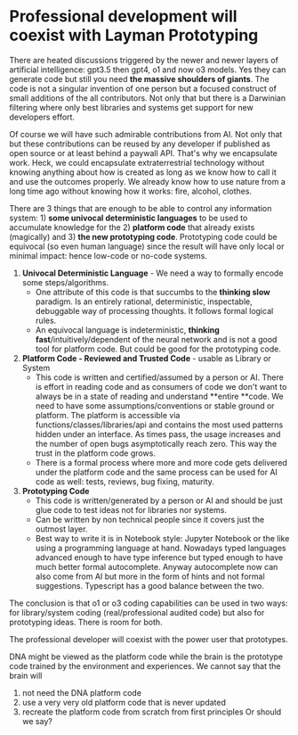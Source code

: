 # Professional development will coexist with Layman Prototyping

There are heated discussions triggered by the newer and newer layers of artificial intelligence: gpt3.5 then gpt4, o1 and now o3 models. Yes they can generate code but still you need **the massive shoulders of giants**.
The code is not a singular invention of one person but a focused construct of small additions of the all contributors. Not only that but there is a Darwinian filtering where only best libraries and systems get support for new developers effort.

Of course we will have such admirable contributions from AI.
Not only that but these contributions can be reused by any developer if published as open source or at least behind a paywall API. That's why we encapsulate work. Heck, we could encapsulate extraterrestrial technology without knowing anything about how is created as long as we know how to call it and use the outcomes properly. We already know how to use nature from a long time ago without knowing how it works: fire, alcohol, clothes.

There are 3 things that are enough to be able to control any information system: 1) **some univocal deterministic languages** to be used to accumulate knowledge for the 2) **platform code** that already exists (magically) and 3) **the new prototyping code**. Prototyping code could be equivocal (so even human language) since the result will have only local or minimal impact: hence low-code or no-code systems.

1) **Univocal Deterministic Language** - We need a way to formally encode some steps/algorithms.
   - One attribute of this code is that succumbs to the **thinking slow** paradigm. Is an entirely rational, deterministic, inspectable, debuggable way of processing thoughts. It follows formal logical rules.
   - An equivocal language is indeterministic, **thinking fast**/intuitively/dependent of the neural network and is not a good tool for platform code. But could be good for the prototyping code.
2) **Platform Code - Reviewed and Trusted Code** - usable as Library or System
   - This code is written and certified/assumed by a person or AI. There is effort in reading code and as consumers of code we don't want to always be in a state of reading and understand **entire **code. We need to have some assumptions/conventions or stable ground or platform. The platform is accessible via functions/classes/libraries/api and contains the most used patterns hidden under an interface. As times pass, the usage increases and the number of open bugs asymptotically reach zero. This way the trust in the platform code grows.
   - There is a formal process where more and more code gets delivered under the platform code and the same process can be used for AI code as well: tests, reviews, bug fixing, maturity.
3) **Prototyping Code**
   - This code is written/generated by a person or AI and should be just glue code to test ideas not for libraries nor systems.
   - Can be written by non technical people since it covers just the outmost layer.
   - Best way to write it is in Notebook style: Jupyter Notebook or the like using a programming language at hand. Nowadays typed languages advanced enough to have type inference but typed enough to have much better formal autocomplete. Anyway autocomplete now can also come from AI but more in the form of hints and not formal suggestions. Typescript has a good balance between the two.
 
The conclusion is that o1 or o3 coding capabilities can be used in two ways: for library/system coding (real/professional audited code) but also for prototyping ideas. There is room for both.
 
The professional developer will coexist with the power user that prototypes.
 
DNA might be viewed as the platform code while the brain is the prototype code trained by the environment and experiences.
We cannot say that the brain will
  1) not need the DNA platform code
  2) use a very very old platform code that is never updated
  3) recreate the platform code from scratch from first principles
Or should we say?

